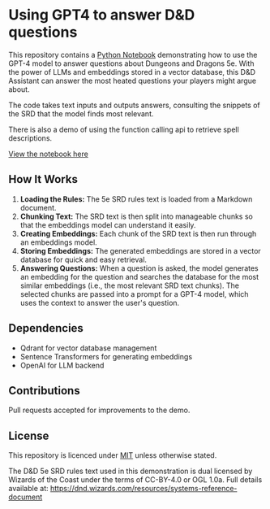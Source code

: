# Using GPT4 to answer D&D questions

This repository contains a [Python Notebook](./dnd-answers.ipynb) demonstrating how to use the GPT-4 model to answer questions about Dungeons and Dragons 5e. With the power of LLMs and embeddings stored in a vector database, this D&D Assistant can answer the most heated questions your players might argue about.

The code takes text inputs and outputs answers, consulting the snippets of the SRD that the model finds most relevant.

There is also a demo of using the function calling api to retrieve spell descriptions.

[View the notebook here](./dnd-answers.ipynb)

## How It Works

1. **Loading the Rules:** The 5e SRD rules text is loaded from a Markdown document.
2. **Chunking Text:** The SRD text is then split into manageable chunks so that the embeddings model can understand it easily.
3. **Creating Embeddings:** Each chunk of the SRD text is then run through an embeddings model.
4. **Storing Embeddings:** The generated embeddings are stored in a vector database for quick and easy retrieval.
5. **Answering Questions:** When a question is asked, the model generates an embedding for the question and searches the database for the most similar embeddings (i.e., the most relevant SRD text chunks). The selected chunks are passed into a prompt for a GPT-4 model, which uses the context to answer the user's question.

## Dependencies

- Qdrant for vector database management
- Sentence Transformers for generating embeddings
- OpenAI for LLM backend

## Contributions

Pull requests accepted for improvements to the demo. 

## License

This repository is licenced under [MIT](./LICENSE) unless otherwise stated.

The D&D 5e SRD rules text used in this demonstration is dual licensed by Wizards of the Coast under the terms of CC-BY-4.0 or OGL 1.0a.  Full details available at: https://dnd.wizards.com/resources/systems-reference-document
